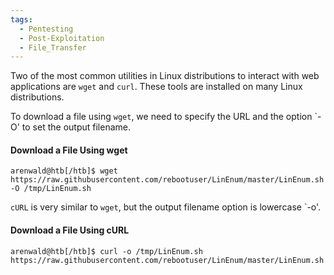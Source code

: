 ```yaml
---
tags:
  - Pentesting
  - Post-Exploitation
  - File_Transfer
---
```

Two of the most common utilities in Linux distributions to interact with web applications are `wget` and `curl`. These tools are installed on many Linux distributions.

To download a file using `wget`, we need to specify the URL and the option `-O' to set the output filename.

#### Download a File Using wget

```shell-session
arenwald@htb[/htb]$ wget https://raw.githubusercontent.com/rebootuser/LinEnum/master/LinEnum.sh -O /tmp/LinEnum.sh
```

`cURL` is very similar to `wget`, but the output filename option is lowercase `-o'.

#### Download a File Using cURL

```shell-session
arenwald@htb[/htb]$ curl -o /tmp/LinEnum.sh https://raw.githubusercontent.com/rebootuser/LinEnum/master/LinEnum.sh
```